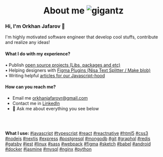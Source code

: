 <h1 align="center">About me  <img src="https://komarev.com/ghpvc/?username=gigantz&label=Profile%20views&color=0e75b6&style=flat" alt="gigantz" /></h1>
<h3 align="left">Hi, I'm Orkhan Jafarov 👋</h3>

I'm highly motivated software engineer that develop cool stuffs, contribute and realize any ideas!

#### What I do with my experience?
• Publish [open source projects (Libs, packages and etc)](https://www.npmjs.com/~gigantz)<br/>
• Helping designers with [Figma Plugins (Nisa Text Splitter / Make blob)](https://www.figma.com/@gigantz)<br/>
•  Writing helpful [articles for our Javascript-hood](https://dev.to/orkhanjafarovr)
<br/>
#### How can you reach me?
- Email me orkhanjafarovr@gmail.com
- Contact me in [LinkedIn](https://www.linkedin.com/in/orkhanjafarovr/)
- 💬 Ask me about everything you see below

<br/><br/>
<p align="left">
<b>What I use:</b>
<a href="https://developer.mozilla.org/en-US/docs/Web/JavaScript">#javascript</a> <a href="https://www.typescriptlang.org/">#typescript</a> <a href="https://reactjs.org/">#react</a> <a href="https://reactnative.dev/">#reactnative</a> <a href="https://www.w3.org/html/">#html5</a> <a href="https://www.w3schools.com/css/">#css3</a> <a href="https://nodejs.org/">#nodejs</a> <a href="https://nextjs.org/">#nextjs</a> <a href="https://expressjs.com/">#express</a> <a href="https://www.postgresql.org/">#postgresql</a> <a href="https://www.mongodb.com/">#mongodb</a> <a href="https://git-scm.com/">#git</a> <a href="https://graphql.org/">#graphql</a> <a href="https://redis.io/">#redis</a> <a href="https://www.gatsbyjs.com/">#gatsby</a> <a href="https://jestjs.io/">#jest</a> <a href="https://www.linux.org/">#linux</a> <a href="https://sass-lang.com/">#sass</a> <a href="https://webpack.js.org/">#webpack</a> <a href="https://www.figma.com/">#figma</a> <a href="https://www.sketch.com/">#sketch</a> <a href="https://babeljs.io/">#babel</a> <a href="https://developer.android.com/">#android</a> <a href="https://www.docker.com/">#docker</a> <a href="https://jasmine.github.io/">#jasmine</a> <a href="https://www.mysql.com/">#mysql</a> <a href="https://www.nginx.com/">#nginx</a> <a href="https://www.python.org/">#python</a>
</p>
<!--
<a href="https://developer.mozilla.org/en-US/docs/Web/JavaScript" target="_blank"> <img src="https://devicons.github.io/devicon/devicon.git/icons/javascript/javascript-original.svg" alt="javascript" width="40" height="40"/> </a><a href="https://www.typescriptlang.org/" target="_blank"> <img src="https://devicons.github.io/devicon/devicon.git/icons/typescript/typescript-original.svg" alt="typescript" width="40" height="40"/> </a><a href="https://reactjs.org/" target="_blank"> <img src="https://devicons.github.io/devicon/devicon.git/icons/react/react-original-wordmark.svg" alt="react" width="40" height="40"/> </a><a href="https://reactnative.dev/" target="_blank"> <img src="https://reactnative.dev/img/header_logo.svg" alt="reactnative" width="40" height="40"/> </a><a href="https://www.w3.org/html/" target="_blank"> <img src="https://devicons.github.io/devicon/devicon.git/icons/html5/html5-original-wordmark.svg" alt="html5" width="40" height="40"/> </a><a href="https://www.w3schools.com/css/" target="_blank"> <img src="https://devicons.github.io/devicon/devicon.git/icons/css3/css3-original-wordmark.svg" alt="css3" width="40" height="40"/> </a><a href="https://nodejs.org" target="_blank"> <img src="https://devicons.github.io/devicon/devicon.git/icons/nodejs/nodejs-original-wordmark.svg" alt="nodejs" width="40" height="40"/> </a><a href="https://nextjs.org/" target="_blank"> <img src="https://cdn.worldvectorlogo.com/logos/nextjs-3.svg" alt="nextjs" width="40" height="40"/> </a><a href="https://expressjs.com" target="_blank"> <img src="https://devicons.github.io/devicon/devicon.git/icons/express/express-original-wordmark.svg" alt="express" width="40" height="40"/> </a><a href="https://www.postgresql.org" target="_blank"> <img src="https://devicons.github.io/devicon/devicon.git/icons/postgresql/postgresql-original-wordmark.svg" alt="postgresql" width="40" height="40"/> </a><a href="https://www.mongodb.com/" target="_blank"> <img src="https://devicons.github.io/devicon/devicon.git/icons/mongodb/mongodb-original-wordmark.svg" alt="mongodb" width="40" height="40"/> </a><a href="https://git-scm.com/" target="_blank"> <img src="https://www.vectorlogo.zone/logos/git-scm/git-scm-icon.svg" alt="git" width="40" height="40"/> </a><a href="https://graphql.org" target="_blank"> <img src="https://www.vectorlogo.zone/logos/graphql/graphql-icon.svg" alt="graphql" width="40" height="40"/> </a><a href="https://redis.io" target="_blank"> <img src="https://devicons.github.io/devicon/devicon.git/icons/redis/redis-original-wordmark.svg" alt="redis" width="40" height="40"/> </a><a href="https://www.gatsbyjs.com/" target="_blank"> <img src="https://www.vectorlogo.zone/logos/gatsbyjs/gatsbyjs-icon.svg" alt="gatsby" width="40" height="40"/> </a><a href="https://jestjs.io" target="_blank"> <img src="https://www.vectorlogo.zone/logos/jestjsio/jestjsio-icon.svg" alt="jest" width="40" height="40"/> </a><a href="https://www.linux.org/" target="_blank"> <img src="https://devicons.github.io/devicon/devicon.git/icons/linux/linux-original.svg" alt="linux" width="40" height="40"/> </a><a href="https://sass-lang.com" target="_blank"> <img src="https://devicons.github.io/devicon/devicon.git/icons/sass/sass-original.svg" alt="sass" width="40" height="40"/> </a><a href="https://webpack.js.org" target="_blank"> <img src="https://devicons.github.io/devicon/devicon.git/icons/webpack/webpack-original.svg" alt="webpack" width="40" height="40"/> </a><a href="https://www.figma.com/" target="_blank"> <img src="https://www.vectorlogo.zone/logos/figma/figma-icon.svg" alt="figma" width="40" height="40"/> </a><a href="https://www.sketch.com/" target="_blank"> <img src="https://www.vectorlogo.zone/logos/sketchapp/sketchapp-icon.svg" alt="sketch" width="40" height="40"/> </a><a href="https://babeljs.io/" target="_blank"> <img src="https://www.vectorlogo.zone/logos/babeljs/babeljs-icon.svg" alt="babel" width="40" height="40"/> </a><a href="https://developer.android.com" target="_blank"> <img src="https://devicons.github.io/devicon/devicon.git/icons/android/android-original-wordmark.svg" alt="android" width="40" height="40"/> </a><a href="https://www.docker.com/" target="_blank"> <img src="https://devicons.github.io/devicon/devicon.git/icons/docker/docker-original-wordmark.svg" alt="docker" width="40" height="40"/> </a><a href="https://jasmine.github.io/" target="_blank"> <img src="https://www.vectorlogo.zone/logos/jasmine/jasmine-icon.svg" alt="jasmine" width="40" height="40"/> </a><a href="https://www.mysql.com/" target="_blank"> <img src="https://devicons.github.io/devicon/devicon.git/icons/mysql/mysql-original-wordmark.svg" alt="mysql" width="40" height="40"/> </a><a href="https://www.nginx.com" target="_blank"> <img src="https://devicons.github.io/devicon/devicon.git/icons/nginx/nginx-original.svg" alt="nginx" width="40" height="40"/> </a><a href="https://www.python.org" target="_blank"> <img src="https://devicons.github.io/devicon/devicon.git/icons/python/python-original.svg" alt="python" width="40" height="40"/> </a>
-->
